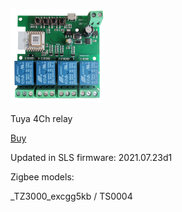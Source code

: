![icon](icon.png)

Tuya 4Ch relay

[Buy](http://alli.pub/5wtane)

Updated in SLS firmware: 2021.07.23d1

Zigbee models:

_TZ3000_excgg5kb / TS0004
